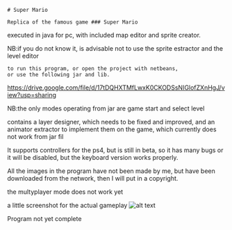 ```
# Super Mario
```
```
Replica of the famous game ### Super Mario
```
executed in java for pc, with included map editor and sprite creator.

NB:if you do not know it, is advisable not to use the sprite estractor and
the level editor
```
to run this program, or open the project with netbeans,
or use the following jar and lib.
```
https://drive.google.com/file/d/17tDQHXTMfLwxK0CKODSsNIGlofZXnHgJ/view?usp=sharing

NB:the only modes operating from jar are game start and select level

contains a layer designer, which needs to be fixed and improved,
and an animator extractor to implement them on the game,
which currently does not work from jar fil

It supports controllers for the ps4, but is still in beta, 
so it has many bugs or it will be disabled, but the keyboard version works properly.

All the images in the program have not been made by me, but have 
been downloaded from the network, then I will put in a copyright.

the multyplayer mode does not work yet

a little screenshot for the actual gameplay
![alt text](https://drive.google.com/open?id=1JqaUsYiJzYE6OTOHT5HpXZdH_X7oakrw)

Program not yet complete
